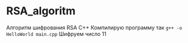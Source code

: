 # RSA_algoritm
Алгоритм шифрования RSA C++
Компилирую программу так
```g++ -o HelloWorld main.cpp```
Шифруем число 11


